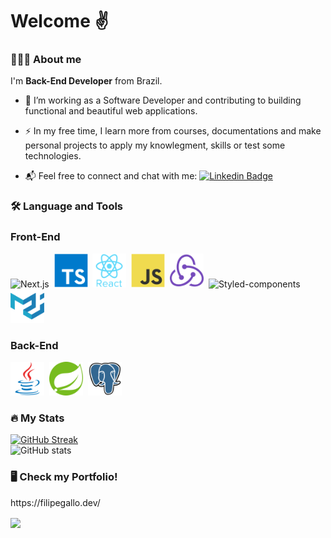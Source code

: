 # Welcome ✌️


### 👨🏻‍💻 About me
I'm __Back-End Developer__ from Brazil.

- 🔭 I’m working as a Software Developer and contributing to building functional and beautiful web applications.

- ⚡ In my free time, I learn more from courses, documentations and make personal projects to apply my knowlegment, skills or test some technologies.

- 📬 Feel free to connect and chat with me: [![Linkedin Badge](https://img.shields.io/badge/-filipegallo-blue?style=flat&logo=Linkedin&logoColor=white)](https://www.linkedin.com/in/filipegallo/)

### 🛠 Language and Tools

### Front-End
<div>
  <img src="https://i.imgur.com/Sewmasb.png" title="Next.js" alt="Next.js" width="auto" height="54"/>&nbsp;
  <img src="https://github.com/devicons/devicon/blob/master/icons/typescript/typescript-original.svg" title="TypeScript" alt="TypeScript" width="auto" height="54"/>&nbsp;
  <img src="https://github.com/devicons/devicon/blob/master/icons/react/react-original-wordmark.svg" title="React" alt="React" width="auto" height="54"/>&nbsp;  
  <img src="https://github.com/devicons/devicon/blob/master/icons/javascript/javascript-original.svg" title="JavaScript" alt="JavaScript" width="auto" height="54"/>&nbsp;
  <img src="https://raw.githubusercontent.com/devicons/devicon/1119b9f84c0290e0f0b38982099a2bd027a48bf1/icons/redux/redux-original.svg" title="Redux.js" alt="Redux.js" width="auto" height="54"/>&nbsp;
  <img src="https://styled-components.com/logo.png" title="Styled-components" alt="Styled-components" width="auto" height="54"/>&nbsp;
  <img src="https://github.com/devicons/devicon/blob/master/icons/materialui/materialui-original.svg" title="Material-UI" alt="Material-UI" width="auto" height="54"/>&nbsp;
</div>

### Back-End
<div>
  <img src="https://github.com/devicons/devicon/blob/master/icons/java/java-original.svg" title="Java" alt="Java" width="auto" height="54"/>&nbsp;
  <img src="https://github.com/devicons/devicon/blob/master/icons/spring/spring-original.svg" title="Spring" alt="Spring" width="auto" height="54"/>&nbsp;
  <img src="https://github.com/devicons/devicon/blob/master/icons/postgresql/postgresql-original.svg" title="PostgreSQL" alt="PostgreSQL" width="auto" height="54"/>&nbsp;
</div>

### :fire: My Stats
[![GitHub Streak](http://github-readme-streak-stats.herokuapp.com?user=filipegallodev&theme=dark&background=000000)](https://git.io/streak-stats)<br>
![GitHub stats](https://github-readme-stats.vercel.app/api?username=filipegallodev&show_icons=true&include_all_commits=true&theme=github_dark)

### 🖥 Check my Portfolio!
<p>https://filipegallo.dev/</p>
<a href="https://github.com/filipegallodev/portfolio-nextjs">
  <img align="center" src="https://github-readme-stats.vercel.app/api/pin?username=filipegallodev&repo=portfolio-nextjs&theme=github_dark" />
</a>
